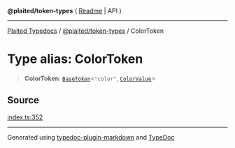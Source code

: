 **@plaited/token-types** ( [Readme](../README.md) \| API )

***

[Plaited Typedocs](../../../modules.md) / [@plaited/token-types](../modules.md) / ColorToken

# Type alias: ColorToken

> **ColorToken**: [`BaseToken`](BaseToken.md)\<`"color"`, [`ColorValue`](ColorValue.md)\>

## Source

[index.ts:352](https://github.com/plaited/plaited/blob/d85458a/libs/token-types/src/index.ts#L352)

***

Generated using [typedoc-plugin-markdown](https://www.npmjs.com/package/typedoc-plugin-markdown) and [TypeDoc](https://typedoc.org/)
